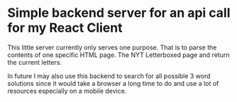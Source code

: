 # Simple backend server for an api call for my React Client

This little server currently only serves one purpose. That is to parse the contents of one specific HTML page. The NYT Letterboxed page and return the current letters.

In future I may also use this backend to search for all possible 3 word solutions since it would take a browser a long time to do and use a lot of resources especially on a mobile device.

